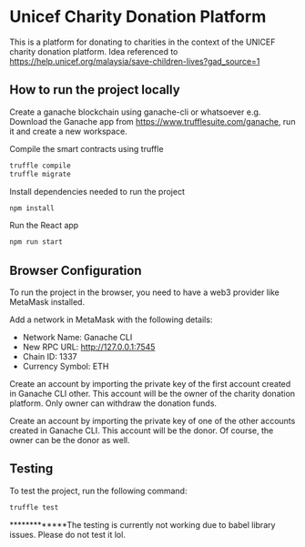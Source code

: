 # Unicef Charity Donation Platform

This is a platform for donating to charities in the context of the UNICEF charity donation platform. 
Idea referenced to https://help.unicef.org/malaysia/save-children-lives?gad_source=1

## How to run the project locally

Create a ganache blockchain using ganache-cli or whatsoever
e.g. Download the Ganache app from https://www.trufflesuite.com/ganache, run it and create a new workspace.

Compile the smart contracts using truffle

```bash
truffle compile
truffle migrate
```

Install dependencies needed to run the project

```bash
npm install
```

Run the React app

```bash
npm run start
```

## Browser Configuration

To run the project in the browser, you need to have a web3 provider like MetaMask installed.

Add a network in MetaMask with the following details:

- Network Name: Ganache CLI
- New RPC URL: http://127.0.0.1:7545
- Chain ID: 1337
- Currency Symbol: ETH

Create an account by importing the private key of the first account created in Ganache CLI other.
This account will be the owner of the charity donation platform.
Only owner can withdraw the donation funds.

Create an account by importing the private key of one of the other accounts created in Ganache CLI.
This account will be the donor.
Of course, the owner can be the donor as well.

## Testing 

To test the project, run the following command:

```bash
truffle test
```

*************The testing is currently not working due to babel library issues. Please do not test it lol.